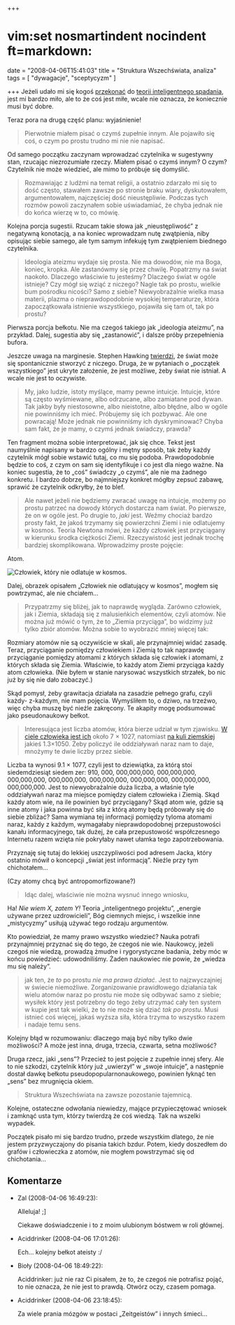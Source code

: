 +++
# vim:set nosmartindent nocindent ft=markdown:
date = "2008-04-06T15:41:03"
title = "Struktura Wszechświata, analiza"
tags = [ "dywagacje", "sceptycyzm" ]

+++
Jeżeli udało mi się kogoś
[przekonać](/2008/04/01/struktura-wszechswiata-i-my/)
do [teorii inteligentnego
spadania](http://pl.wikipedia.org/wiki/Teoria_inteligentnego_spadania), jest mi
bardzo miło, ale to że coś jest miłe, wcale nie oznacza, że koniecznie musi być
dobre.

<!--more-->

Teraz pora na drugą część planu: wyjaśnienie!

> Pierwotnie miałem pisać o czymś zupełnie innym. Ale pojawiło się coś, o czym
po prostu trudno mi nie nie napisać.

Od samego początku zaczynam wprowadzać czytelnika w sugestywny stan, rzucając
niezrozumiałe rzeczy. Miałem pisać o czymś innym? O czym? Czytelnik nie może
wiedzieć, ale mimo to próbuje się domyślić.

> Rozmawiając z ludźmi na temat religii, a ostatnio zdarzało mi się to dość
często, stawałem zawsze po stronie braku wiary, dyskutowałem, argumentowałem,
najczęściej dość nieustępliwie. Podczas tych rozmów powoli zaczynałem sobie
uświadamiać, że chyba jednak nie do końca wierzę w to, co mówię.

Kolejna porcja sugestii. Rzucam takie słowa jak „nieustępliwość” z negatywną
konotacją, a na koniec wprowadzam nutę zwątpienia, niby opisując siebie
samego, ale tym samym infekuję tym zwątpieniem biednego czytelnika.

> Ideologia ateizmu wydaje się prosta. Nie ma dowodów, nie ma Boga, koniec,
kropka. Ale zastanówmy się przez chwilę. Popatrzmy na świat naokoło. Dlaczego
właściwie tu jesteśmy? Dlaczego świat w ogóle istnieje? Czy mógł się wziąć z
niczego? Nagle tak po prostu, wielkie bum pośrodku nicości? Samo z siebie?
Niewyobrażalnie wielka masa materii, plazma o nieprawdopodobnie wysokiej
temperaturze, która zapoczątkowała istnienie wszystkiego, pojawiła się tam ot,
tak po prostu?

Pierwsza porcja bełkotu. Nie ma czegoś takiego jak „ideologia ateizmu”, na
przykład. Dalej, sugestia aby się „zastanowić”, i dalsze próby przepełnienia
bufora.

Jeszcze uwaga na marginesie. Stephen Hawking
[twierdzi](http://atheistmedia.blogspot.com/2008/04/stephen-hawking-asking-big-questions.html),
że świat może się spontanicznie stworzyć z niczego.  Druga, że w pytaniach
o „początek wszystkiego” jest ukryte założenie, że jest możliwe, żeby świat nie
istniał. A wcale nie jest to oczywiste.

> My, jako ludzie, istoty myślące, mamy pewne intuicje. Intuicje, które są
często wyśmiewane, albo odrzucane, albo zamiatane pod dywan. Tak jakby były
niestosowne, albo nieistotne, albo błędne, albo w ogóle nie powinniśmy ich
mieć. Próbujemy się ich pozbywać. Ale one powracają! Może jednak nie
powinniśmy ich dyskryminować? Chyba sam fakt, że je mamy, o czymś jednak
świadczy, prawda?

Ten fragment można sobie interpretować, jak się chce. Tekst jest naumyślnie
napisany w bardzo ogólny i mętny sposób, tak żeby każdy czytelnik mógł sobie
wstawić tutaj, co mu się podoba. Prawdopodobnie będzie to coś, z czym on sam
się identyfikuje i co jest dla niego ważne. Na koniec sugestia, że to „coś”
świadczy „o czymś”, ale nie ma żadnego konkretu. I bardzo dobrze, bo
najmniejszy konkret mógłby zepsuć zabawę, sprawić że czytelnik odkryłby, że to
blef.

> Ale nawet jeżeli nie będziemy zwracać uwagę na intuicje, możemy po prostu
patrzeć na dowody których dostarcza nam świat. Po pierwsze, że on w ogóle
jest. Po drugie to, _jaki_ jest. Weźmy chociaż bardzo prosty fakt, że jakoś
trzymamy się powierzchni Ziemi i nie odlatujemy w kosmos. Teoria Newtona mówi,
że każdy człowiek jest przyciągany w kierunku środka ciężkości Ziemi.
Rzeczywistość jest jednak trochę bardziej skomplikowana. Wprowadzimy proste
pojęcie:  
  
Atom.  
  
![Człowiek, który nie odlatuje w
kosmos.](http://media.blizinski.pl/images/blog/czlowiek-ziemia-1.png)

Dalej, obrazek opisałem „Człowiek nie odlatujący w kosmos”, mogłem się
powtrzymać, ale nie chciałem...

> Przypatrzmy się bliżej, jak to naprawdę wygląda. Zarówno człowiek, jak i
Ziemia, składają się z malusieńkich elementów, czyli atomów. Nie można już
mówić o tym, że to „Ziemia przyciąga”, bo widzimy już tylko zbiór atomów.
Można sobie to wyobrazić mniej więcej tak:  
  
Rozmiary atomów nie są oczywiście w skali, ale przynajmniej widać zasadę.
Teraz, przyciąganie pomiędzy człowiekiem i Ziemią to tak naprawdę przyciąganie
pomiędzy atomami z których składa się człowiek i atomami, z których składa się
Ziemia. Właściwie, to każdy atom Ziemi przyciąga każdy atom człowieka. (Nie
byłem w stanie narysować wszystkich strzałek, bo nic już by się nie dało
zobaczyć.)

Skąd pomysł, żeby grawitacja działała na zasadzie pełnego grafu, czyli każdy-
z-każdym, nie mam pojęcia. Wymyśliłem to, o dziwo, na trzeźwo, więc chyba
muszę być nieźle zakręcony. Te akapity mogę podsumować jako pseudonaukowy
bełkot.

> Interesująca jest liczba atomów, która bierze udział w tym zjawisku. [W
ciele człowieka jest ich](http://education.jlab.org/qa/mathatom_04.html) około
7 × 1027, natomiast [na kuli
ziemskiej](http://wiki.answers.com/Q/How_many_atoms_are_there_on_earth) jakieś
1.3×1050. Żeby policzyć ile oddziaływań naraz nam to daje, mnożymy te dwie
liczby przez siebie.  
  
Liczba ta wynosi 9.1 × 1077, czyli jest to dziewiątka, za którą stoi
siedemdziesiąt siedem zer: 910, 000, 000,000,000, 000,000,000, 000,000,000,
000,000,000, 000,000,000, 000,000,000, 000,000,000, 000,000,000. Jest to
niewyobrażalnie duża liczba, a właśnie tyle oddziaływań naraz ma miejsce
pomiędzy ciałem człowieka i Ziemią. Skąd każdy atom wie, na ile powinien być
przyciągany? Skąd atom wie, gdzie są inne atomy i jaka powinna być siła z
którą atomy będą próbowały się do siebie zbliżać? Sama wymiana tej informacji
pomiędzy tyloma atomami naraz, każdy z każdym, wymagałaby nieprawdopodobnej
przepustowości kanału informacyjnego, tak dużej, że cała przepustowość
współczesnego Internetu razem wzięta nie pokryłaby nawet ułamka tego
zapotrzebowania.

Przyznaję się tutaj do lekkiej uszczypliwości pod adresem Jacka, który
ostatnio mówił o koncepcji „świat jest informacją”. Nieźle przy tym
chichotałem...

(Czy atomy chcą być antropomorfizowane?)

> Idąc dalej, właściwie nie można wysnuć innego wniosku,

Ha! _Nie wiem X, zatem Y!_ Teoria „inteligentnego projektu”, „energie używane
przez uzdrowicieli”, Bóg ciemnych miejsc, i wszelkie inne „mistycyzmy” usiłują
używać tego rodzaju argumentów.

Kto powiedział, że mamy prawo wszystko wiedzieć? Nauka potrafi przynajmniej
przyznać się do tego, że czegoś nie wie. Naukowcy, jeżeli czegoś nie wiedzą,
prowadzą żmudne i rygorystyczne badania, żeby móc w końcu powiedzieć:
udowodniliśmy. Żaden naukowiec nie powie, że „wiedza mu się należy”.

> jak ten, że _to_ po prostu _nie ma prawa działać_. Jest to najzwyczajniej w
świecie niemożliwe. Zorganizowanie prawidłowego działania tak wielu atomów
naraz po prostu nie może się odbywać samo z siebie; wysiłek który jest
potrzebny do tego żeby utrzymać cały ten system w kupie jest tak wielki, że to
nie może się dziać _tak po prostu_. Musi istnieć coś więcej, jakaś wyższa
siła, która trzyma to wszystko razem i nadaje temu sens.

Kolejny błąd w rozumowaniu: dlaczego mają być niby tylko dwie możliwości? A
może jest inna, druga, trzecia, czwarta, setna możliwość?

Druga rzecz, jaki „sens”? Przecież to jest pojęcie z zupełnie innej sfery. Ale
to nie szkodzi, czytelnik który już „uwierzył” w „swoje intuicje”, a następnie
dostał dawkę bełkotu pseudopopularnonaukowego, powinien łyknąć ten „sens” bez
mrugnięcia okiem.

> Struktura Wszechświata na zawsze pozostanie tajemnicą.

Kolejne, ostateczne odwołania niewiedzy, mające przypieczętować wniosek i
zamknąć usta tym, którzy twierdzą że coś wiedzą. Tak na wszelki wypadek.

Początek pisało mi się bardzo trudno, przede wszystkim dlatego, że nie jestem
przyzwyczajony do pisania takich bzdur. Potem, kiedy doszedłem do grafów i
człowieczka z atomów, nie mogłem powstrzymać się od chichotania...

## Komentarze

* Zal (2008-04-06 16:49:23): <p>Alleluja! ;]</p>  <p>Ciekawe doświadczenie i to
  z moim ulubionym bóstwem w roli głównej.</p>
* Aciddrinker (2008-04-06 17:01:26): <p>Ech&#8230; kolejny bełkot ateisty :/</p>
* Bioły (2008-04-06 18:49:22): <p>Aciddrinker: już nie raz Ci pisałem, że to, że
  czegoś nie potrafisz pojąć, to nie oznacza, że nie jest to prawdą. Otwórz
  oczy, czasem pomaga.</p>
* Aciddrinker (2008-04-06 23:18:45): <p>Za wiele prania mózgów w postaci
  &#8222;Zeitgeistów&#8221; i innych śmieci&#8230;</p>
